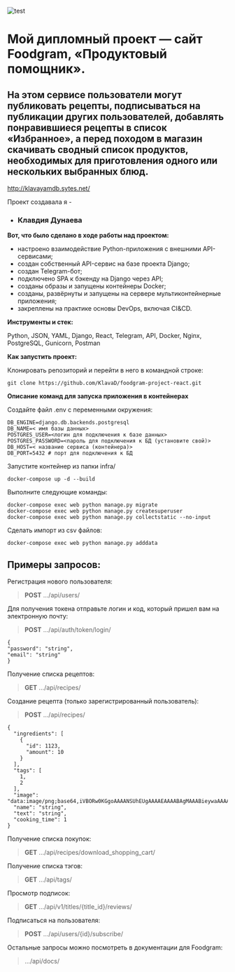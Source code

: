 ![test](https://github.com/KlavaD/foodgram-project-react/actions/workflows/foodgram-project-react_workflow.yml/badge.svg)
# Мой дипломный проект — сайт Foodgram, «Продуктовый помощник». 
## На этом сервисе пользователи могут публиковать рецепты, подписываться на публикации других пользователей, добавлять понравившиеся рецепты в список «Избранное», а перед походом в магазин скачивать сводный список продуктов, необходимых для приготовления одного или нескольких выбранных блюд.

http://klavayamdb.sytes.net/

Проект создавала я - 
* ### Клавдия Дунаева


**Вот, что было сделано в ходе работы над проектом:**
* настроено взаимодействие Python-приложения с внешними API-сервисами;
* создан собственный API-сервис на базе проекта Django;
* создан Telegram-бот;
* подключено SPA к бэкенду на Django через API;
* созданы образы и запущены контейнеры Docker;
* созданы, развёрнуты и запущены на сервере мультиконтейнерные приложения;
* закреплены на практике основы DevOps, включая CI&CD.

**Инструменты и стек:**

Python, JSON, YAML, Django, React, Telegram, API, Docker, Nginx, PostgreSQL, Gunicorn, Postman

**Как запустить проект:**

Клонировать репозиторий и перейти в него в командной строке:

```
git clone https://github.com/KlavaD/foodgram-project-react.git
```

**Описание команд для запуска приложения в контейнерах**

Создайте файл .env с переменными окружения:
```
DB_ENGINE=django.db.backends.postgresql
DB_NAME=< имя базы данных>
POSTGRES_USER=<логин для подключения к базе данных>
POSTGRES_PASSWORD=<пароль для подключения к БД (установите свой)>
DB_HOST=< название сервиса (контейнера)>
DB_PORT=5432 # порт для подключения к БД 
```
Запустите контейнер из папки infra/
```
docker-compose up -d --build
```

Выполните следующие команды:
```
docker-compose exec web python manage.py migrate
docker-compose exec web python manage.py createsuperuser
docker-compose exec web python manage.py collectstatic --no-input
```
Сделать импорт из csv файлов:

```
docker-compose exec web python manage.py adddata
```


## Примеры запросов: ##
Регистрация нового пользователя:
>**POST** .../api/users/

Для получения токена отправьте логин и код, который пришел вам на электронную почту:
>**POST** .../api/auth/token/login/

```
{
"password": "string",
"email": "string"
}
```

Получение списка рецептов:
>**GET** .../api/recipes/

Создание рецепта (только зарегистрированный пользователь):
>**POST** .../api/recipes/
> 
```
{
  "ingredients": [
    {
      "id": 1123,
      "amount": 10
    }
  ],
  "tags": [
    1,
    2
  ],
  "image": "data:image/png;base64,iVBORw0KGgoAAAANSUhEUgAAAAEAAAABAgMAAABieywaAAAACVBMVEUAAAD///9fX1/S0ecCAAAACXBIWXMAAA7EAAAOxAGVKw4bAAAACklEQVQImWNoAAAAggCByxOyYQAAAABJRU5ErkJggg==",
  "name": "string",
  "text": "string",
  "cooking_time": 1
}
```

Получение списка покупок:
>**GET** .../api/recipes/download_shopping_cart/

Получение списка тэгов:
>**GET** .../api/tags/

Просмотр подписок:
>**GET** .../api/v1/titles/{title_id}/reviews/

Подписаться на пользователя:
>**POST** .../api/users/{id}/subscribe/

Остальные запросы можно посмотреть в документации для Foodgram:
> .../api/docs/

